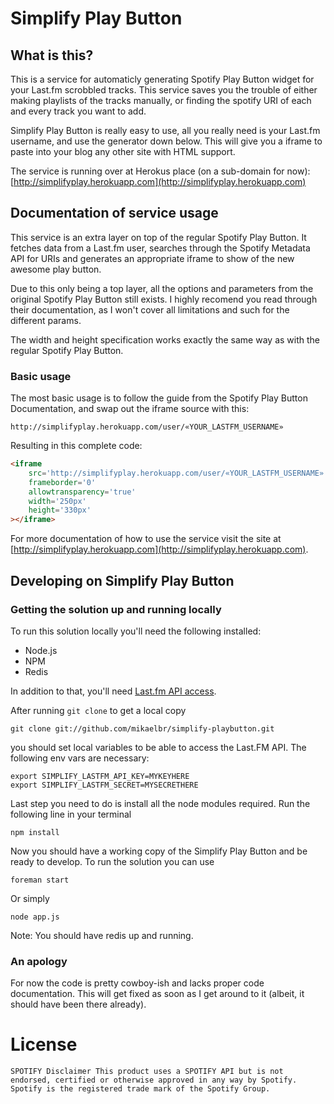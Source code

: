 # Simplify Play Button

## What is this?
This is a service for automaticly generating Spotify Play Button widget for your Last.fm scrobbled tracks. This service saves you the trouble of either making playlists of the tracks manually, or finding the spotify URI of each and every track you want to add.

Simplify Play Button is really easy to use, all you really need is your Last.fm username, and use the generator down below. This will give you a iframe to paste into your blog any other site with HTML support.

The service is running over at Herokus place (on a sub-domain for now): [http://simplifyplay.herokuapp.com](http://simplifyplay.herokuapp.com)


## Documentation of service usage

This service is an extra layer on top of the regular Spotify Play Button. It fetches data from a Last.fm user, searches through the Spotify Metadata API for URIs and generates an appropriate iframe to show of the new awesome play button.

Due to this only being a top layer, all the options and parameters from the original Spotify Play Button still exists. I highly recomend you read through their documentation, as I won't cover all limitations and such for the different params.

The width and height specification works exactly the same way as with the regular Spotify Play Button.

### Basic usage

The most basic usage is to follow the guide from the Spotify Play Button Documentation, and swap out the iframe source with this:

```
http://simplifyplay.herokuapp.com/user/«YOUR_LASTFM_USERNAME»
```

Resulting in this complete code:


```html
<iframe 
    src='http://simplifyplay.herokuapp.com/user/«YOUR_LASTFM_USERNAME»' 
    frameborder='0' 
    allowtransparency='true' 
    width='250px' 
    height='330px'
></iframe>
```

For more documentation of how to use the service visit the site at [http://simplifyplay.herokuapp.com](http://simplifyplay.herokuapp.com).

## Developing on Simplify Play Button

### Getting the solution up and running locally

To run this solution locally you'll need the following installed:

* Node.js
* NPM
* Redis

In addition to that, you'll need [Last.fm API access](http://www.last.fm/api/account).


After running ```git clone``` to get a local copy 

```
git clone git://github.com/mikaelbr/simplify-playbutton.git
```

you should set local variables to be able to access the Last.FM API. The following env vars are necessary:

```
export SIMPLIFY_LASTFM_API_KEY=MYKEYHERE
export SIMPLIFY_LASTFM_SECRET=MYSECRETHERE
```

Last step you need to do is install all the node modules required. Run the following line in your terminal

```
npm install
```

Now you should have a working copy of the Simplify Play Button and be ready to develop.
To run the solution you can use 

```
foreman start
```

Or simply 

```
node app.js 
```

Note: You should have redis up and running.

### An apology
For now the code is pretty cowboy-ish and lacks proper code documentation. This will get fixed as soon as I get around to it (albeit, it should have been there already).

# License 

```
SPOTIFY Disclaimer This product uses a SPOTIFY API but is not endorsed, certified or otherwise approved in any way by Spotify. Spotify is the registered trade mark of the Spotify Group.
```
